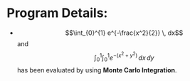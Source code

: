 # Program Details:
- $$\int_{0}^{1} e^{-\frac{x^2}{2}} \, dx$$ and $$\int_{0}^{1} \int_{0}^{1} e^{-(x^2 + y^2)} \, dx \, dy$$ has been evaluated by using **Monte Carlo Integration**.
  
